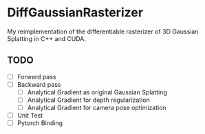 # DiffGaussianRasterizer
My reimplementation of the differentiable rasterizer of 3D Gaussian Splatting in C++ and CUDA.

## TODO

- [ ] Forward pass
- [ ] Backward pass
  - [ ] Analytical Gradient as original Gaussian Splatting
  - [ ] Analytical Gradient for depth regularization
  - [ ] Analytical Gradient for camera pose optimization
- [ ] Unit Test
- [ ] Pytorch Binding
